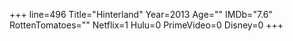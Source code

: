 +++
line=496
Title="Hinterland"
Year=2013
Age=""
IMDb="7.6"
RottenTomatoes=""
Netflix=1
Hulu=0
PrimeVideo=0
Disney=0
+++

